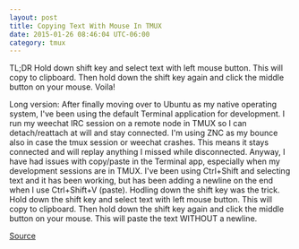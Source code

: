 ```yaml
---
layout: post
title: Copying Text With Mouse In TMUX
date: 2015-01-26 08:46:04 UTC-06:00
category: tmux
---
```


TL;DR
Hold down shift key and select text with left mouse button.  This will copy to clipboard.  Then hold down the shift key again and click the middle button on your mouse.  Voila!

Long version:
After finally moving over to Ubuntu as my native operating system, I've been using the default Terminal application for development.  I run my weechat IRC session on a remote node in TMUX so I can detach/reattach at will and stay connected.  I'm using ZNC as my bounce also in case the tmux session or weechat crashes.  This means it stays connected and will replay anything I missed while disconnected.  Anyway, I have had issues with copy/paste in the Terminal app, especially when my development sessions are in TMUX.  I've been using Ctrl+Shift and selecting text and it has been working, but has been adding a newline on the end when I use Ctrl+Shift+V (paste).  Hodling down the shift key was the trick.  Hold down the shift key and select text with left mouse button.  This will copy to clipboard.  Then hold down the shift key again and click the middle button on your mouse.  This will paste the text WITHOUT a newline.

[Source](https://awhan.wordpress.com/2012/04/18/tmux-copy-paste-with-mouse/)
